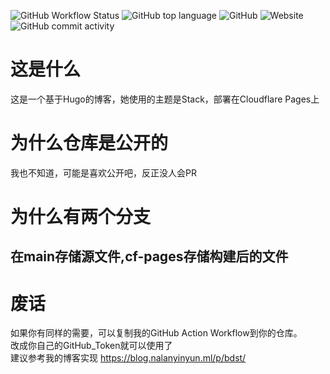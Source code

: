 ![GitHub Workflow Status](https://img.shields.io/github/workflow/status/naranyinyun/Blog/Hugo%20Build) ![GitHub top language](https://img.shields.io/github/languages/top/naranyinyun/Blog) ![GitHub](https://img.shields.io/github/license/naranyinyun/Blog) ![Website](https://img.shields.io/website?url=https%3A%2F%2Fblog.nalanyinyun.ml%2F) ![GitHub commit activity](https://img.shields.io/github/commit-activity/y/naranyinyun/Blog) 
# 这是什么
这是一个基于Hugo的博客，她使用的主题是Stack，部署在Cloudflare Pages上
# 为什么仓库是公开的
我也不知道，可能是喜欢公开吧，反正没人会PR
# 为什么有两个分支
在main存储源文件,cf-pages存储构建后的文件
--------
# 废话
如果你有同样的需要，可以复制我的GitHub Action Workflow到你的仓库。  
改成你自己的GitHub_Token就可以使用了  
建议参考我的博客实现 https://blog.nalanyinyun.ml/p/bdst/

